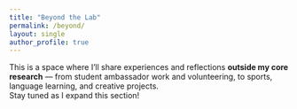 ```yaml
---
title: "Beyond the Lab"
permalink: /beyond/
layout: single
author_profile: true
---
```


This is a space where I’ll share experiences and reflections **outside my core research** — from student ambassador work and volunteering, to sports, language learning, and creative projects.  
Stay tuned as I expand this section!

